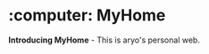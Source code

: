 <div align="left">
  <h1>:computer: MyHome</h1>
</div>

**Introducing MyHome** - This is aryo's personal web.